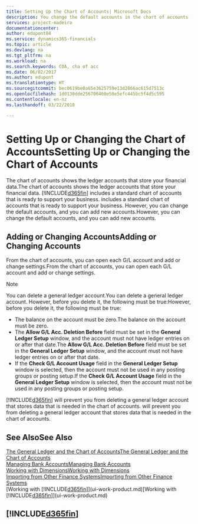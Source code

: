 ```yaml
---
title: Setting Up the Chart of Accounts| Microsoft Docs
description: You change the default accounts in the chart of accounts (COA), and you can add new accounts.
services: project-madeira
documentationcenter: 
author: edupont04
ms.service: dynamics365-financials
ms.topic: article
ms.devlang: na
ms.tgt_pltfrm: na
ms.workload: na
ms.search.keywords: COA, cha of acc
ms.date: 06/02/2017
ms.author: edupont
ms.translationtype: HT
ms.sourcegitcommit: bec0619be0a65e3625759e13d2866ac615d7513c
ms.openlocfilehash: 1d0130dde256706460e58e5efc445bc5f4d5c595
ms.contentlocale: en-nz
ms.lasthandoff: 03/22/2018

---
```

# <a name="setting-up-or-changing-the-chart-of-accounts"></a><span data-ttu-id="c10c3-103">Setting Up or Changing the Chart of Accounts</span><span class="sxs-lookup"><span data-stu-id="c10c3-103">Setting Up or Changing the Chart of Accounts</span></span>
<span data-ttu-id="c10c3-104">The chart of accounts shows the ledger accounts that store your financial data.</span><span class="sxs-lookup"><span data-stu-id="c10c3-104">The chart of accounts shows the ledger accounts that store your financial data.</span></span> [!INCLUDE[d365fin](includes/d365fin_md.md)]<span data-ttu-id="c10c3-105"> includes a standard chart of accounts that is ready to support your business.</span><span class="sxs-lookup"><span data-stu-id="c10c3-105"> includes a standard chart of accounts that is ready to support your business.</span></span>
<span data-ttu-id="c10c3-106">However, you can change the default accounts, and you can add new accounts.</span><span class="sxs-lookup"><span data-stu-id="c10c3-106">However, you can change the default accounts, and you can add new accounts.</span></span>  

## <a name="adding-or-changing-accounts"></a><span data-ttu-id="c10c3-107">Adding or Changing Accounts</span><span class="sxs-lookup"><span data-stu-id="c10c3-107">Adding or Changing Accounts</span></span>
<span data-ttu-id="c10c3-108">From the chart of accounts, you can open each G/L account and add or change settings.</span><span class="sxs-lookup"><span data-stu-id="c10c3-108">From the chart of accounts, you can open each G/L account and add or change settings.</span></span>

> [!NOTE]  
>   <span data-ttu-id="c10c3-109">You can delete a general ledger account.</span><span class="sxs-lookup"><span data-stu-id="c10c3-109">You can delete a general ledger account.</span></span> <span data-ttu-id="c10c3-110">However, before you delete it, the following must be true:</span><span class="sxs-lookup"><span data-stu-id="c10c3-110">However, before you delete it, the following must be true:</span></span>  

* <span data-ttu-id="c10c3-111">The balance on the account must be zero.</span><span class="sxs-lookup"><span data-stu-id="c10c3-111">The balance on the account must be zero.</span></span>  
* <span data-ttu-id="c10c3-112">The **Allow G/L Acc. Deletion Before** field must be set in the **General Ledger Setup** window, and the account must not have ledger entries on or after that date.</span><span class="sxs-lookup"><span data-stu-id="c10c3-112">The **Allow G/L Acc. Deletion Before** field must be set in the **General Ledger Setup** window, and the account must not have ledger entries on or after that date.</span></span>  
* <span data-ttu-id="c10c3-113">If the **Check G/L Account Usage** field in the **General Ledger Setup** window is selected, then the account must not be used in any posting groups or posting setup.</span><span class="sxs-lookup"><span data-stu-id="c10c3-113">If the **Check G/L Account Usage** field in the **General Ledger Setup** window is selected, then the account must not be used in any posting groups or posting setup.</span></span>  

[!INCLUDE[d365fin](includes/d365fin_md.md)]<span data-ttu-id="c10c3-114"> will prevent you from deleting a general ledger account that stores data that is needed in the chart of accounts.</span><span class="sxs-lookup"><span data-stu-id="c10c3-114"> will prevent you from deleting a general ledger account that stores data that is needed in the chart of accounts.</span></span>  

## <a name="see-also"></a><span data-ttu-id="c10c3-115">See Also</span><span class="sxs-lookup"><span data-stu-id="c10c3-115">See Also</span></span>
[<span data-ttu-id="c10c3-116">The General Ledger and the Chart of Accounts</span><span class="sxs-lookup"><span data-stu-id="c10c3-116">The General Ledger and the Chart of Accounts</span></span>](finance-general-ledger.md)  
[<span data-ttu-id="c10c3-117">Managing Bank Accounts</span><span class="sxs-lookup"><span data-stu-id="c10c3-117">Managing Bank Accounts</span></span>](bank-manage-bank-accounts.md)  
[<span data-ttu-id="c10c3-118">Working with Dimensions</span><span class="sxs-lookup"><span data-stu-id="c10c3-118">Working with Dimensions</span></span>](finance-dimensions.md)  
[<span data-ttu-id="c10c3-119">Importing from Other Finance Systems</span><span class="sxs-lookup"><span data-stu-id="c10c3-119">Importing from Other Finance Systems</span></span>](upload-data.md)  
<span data-ttu-id="c10c3-120">[Working with [!INCLUDE[d365fin](includes/d365fin_md.md)]](ui-work-product.md)</span><span class="sxs-lookup"><span data-stu-id="c10c3-120">[Working with [!INCLUDE[d365fin](includes/d365fin_md.md)]](ui-work-product.md)</span></span>  

## [!INCLUDE[d365fin](includes/free_trial_md.md)]

